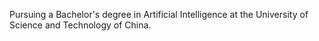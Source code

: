 Pursuing a Bachelor's degree in Artificial Intelligence at the University of Science and Technology of China.
